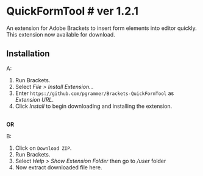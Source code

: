 # QuickFormTool # ver 1.2.1

An extension for Adobe Brackets to insert form elements into editor quickly.<br>
This extension now available for download.<br>

## Installation ##


A:
<br>

1. Run Brackets.<br>
2. Select _File > Install Extension..._<br>
3. Enter `https://github.com/pgrammer/Brackets-QuickFormTool` as _Extension URL_.<br>
4. Click _Install_ to begin downloading and installing the extension.<br>
<br>
<b>OR</b>

B:
<br>

1. Click on `Download ZIP`.<br>
2. Run Brackets.<br>
3. Select _Help > Show Extension Folder_ then go to _/user_ folder<br>
4. Now extract downloaded file here.
